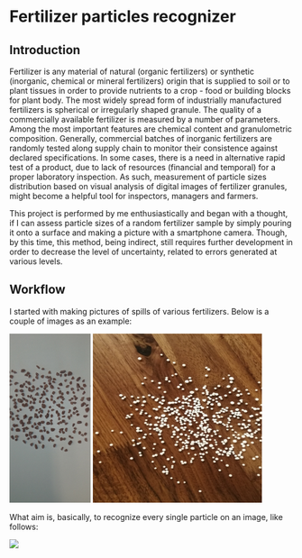 # Fertilizer particles recognizer
## Introduction
Fertilizer is any material of natural (organic fertilizers) or synthetic (inorganic, chemical or mineral fertilizers) origin that is supplied to soil or to plant tissues in order to provide nutrients to a crop - food or building blocks for plant body. The most widely spread form of industrially manufactured fertilizers is spherical or irregularly shaped granule. The quality of a commercially available fertilizer is measured by a number of parameters. Among the most important features are chemical content and granulometric composition. Generally, commercial batches of inorganic fertilizers are randomly tested along supply chain to monitor their consistence against declared specifications. In some cases, there is a need in alternative rapid test of a product, due to lack of resources (financial and temporal) for a proper laboratory inspection. As such, measurement of particle sizes distribution based on visual analysis of digital images of fertilizer granules, might become a helpful tool for inspectors, managers and farmers.

This project is performed by me enthusiastically and began with a thought, if I can assess particle sizes of a random fertilizer sample by simply pouring it onto a surface and making a picture with a smartphone camera. Though, by this time, this method, being indirect, still requires further development in order to decrease the level of uncertainty, related to errors generated at various levels.

## Workflow
I started with making pictures of spills of various fertilizers. Below is a couple of images as an example:

<img src="https://github.com/max-poltora/fertilizer_particles_recognizer/blob/main/Example%20pictures/IMG_20200626_121552.jpg" height="300px"> <img src="https://github.com/max-poltora/fertilizer_particles_recognizer/blob/main/Example%20pictures/an_1.jpg" width="300px" height="300px">

What aim is, basically, to recognize every single particle on an image, like follows:

<img src="https://github.com/max-poltora/fertilizer_particles_recognizer/blob/main/Example%20pictures/Segmentation%20gif.gif" height="300px">
